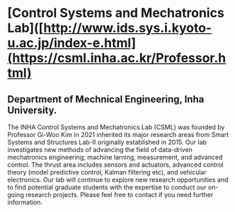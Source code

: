 # [Control Systems and Mechatronics Lab]([http://www.ids.sys.i.kyoto-u.ac.jp/index-e.html](https://csml.inha.ac.kr/Professor.html)
## Department of Mechnical Engineering, Inha University.

The INHA Control Systems and Mechatronics Lab (CSML) was founded by Professor Gi-Woo Kim in 2021 inherited its major research areas from Smart Systems and Structures Lab-II originally established in 2015. Our lab investigates new methods of advancing the field of data-driven mechatronics engineering; machine larning, measurement, and advanced control. The thrust area includes sensors and actuators, advanced control theory (model predictive control, Kalman filtering etc), and vehicular electronics. Our lab will continue to explore new research opportunities and to find potential graduate students with the expertise to conduct our on-going research projects. Please feel free to contact if you need further information.



<!--
**CSML-Inha/CSML-Inha** is a ✨ _special_ ✨ repository because its `README.md` (this file) appears on your GitHub profile.

Here are some ideas to get you started:

- 🔭 I’m currently working on ...
- 🌱 I’m currently learning ...
- 👯 I’m looking to collaborate on ...
- 🤔 I’m looking for help with ...
- 💬 Ask me about ...
- 📫 How to reach me: ...
- 😄 Pronouns: ...
- ⚡ Fun fact: ...
-->
